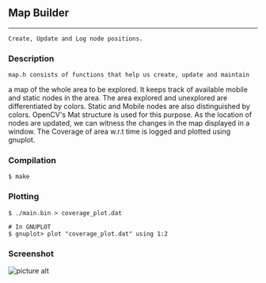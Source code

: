 ## Map Builder ##
-----------------

	Create, Update and Log node positions.

### Description ###

	map.h consists of functions that help us create, update and maintain 
  a map of the whole area to be explored. It keeps track of available
	mobile and static nodes in the area. The area explored and unexplored 
	are differentiated by colors. Static and Mobile nodes are also 
  distinguished by colors. OpenCV's Mat structure is used for this
	purpose. As the location of nodes are updated, we can witness the 
	changes in the map displayed in a window. The Coverage of area w.r.t
	time is logged and plotted using gnuplot.

### Compilation ###

	$ make

### Plotting ###

	$ ./main.bin > coverage_plot.dat

	# In GNUPLOT
	$ gnuplot> plot "coverage_plot.dat" using 1:2

### Screenshot ###

![picture alt]( https://raw.githubusercontent.com/utortuga/relay_plura/master/screenshots/RandomWalk_Sim_opencv00.png "Random Walk Simulation using OpenCV")
